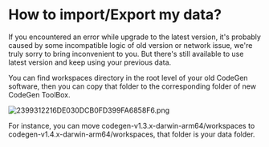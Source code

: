 # How to import/Export my data?

If you encountered an error while upgrade to the latest version, it's probably caused by some incompatible logic of old version or network issue, we're truly sorry to bring inconvenient to you. But there's still available to use latest version and keep using your previous data.

You can find workspaces directory in the root level of your old CodeGen software, then you can copy that folder to the corresponding folder of new CodeGen ToolBox. 

![2399312216DE030DCB0FD399FA6858F6.png](https://codegen.cc/res/2399312216DE030DCB0FD399FA6858F6.png)

For instance, you can move codegen-v1.3.x-darwin-arm64/workspaces to codegen-v1.4.x-darwin-arm64/workspaces, that folder is your data folder.
